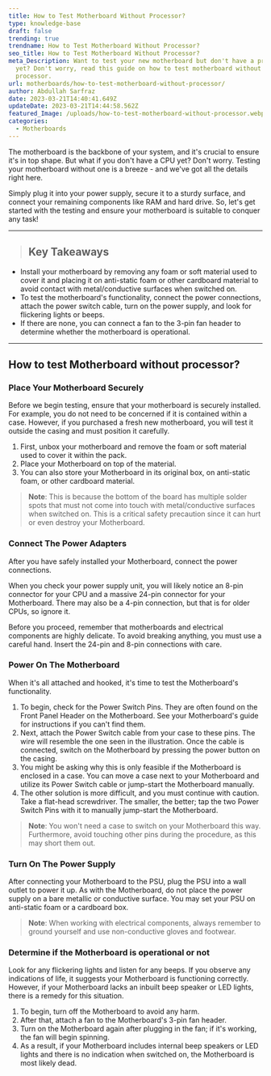 ```yaml
---
title: How to Test Motherboard Without Processor?
type: knowledge-base
draft: false
trending: true
trendname: How to Test Motherboard Without Processor?
seo_title: How to Test Motherboard Without Processor?
meta_Description: Want to test your new motherboard but don't have a processor
  yet? Don't worry, read this guide on how to test motherboard without
  processor.
url: motherboards/how-to-test-motherboard-without-processor/
author: Abdullah Sarfraz
date: 2023-03-21T14:40:41.649Z
updateDate: 2023-03-21T14:44:58.562Z
featured_Image: /uploads/how-to-test-motherboard-without-processor.webp
categories:
  - Motherboards
---
```

The motherboard is the backbone of your system, and it's crucial to ensure it's in top shape. But what if you don't have a CPU yet? Don't worry. Testing your motherboard without one is a breeze - and we've got all the details right here.

Simply plug it into your power supply, secure it to a sturdy surface, and connect your remaining components like RAM and hard drive. So, let's get started with the testing and ensure your motherboard is suitable to conquer any task!

- - -

> ## Key Takeaways

* Install your motherboard by removing any foam or soft material used to cover it and placing it on anti-static foam or other cardboard material to avoid contact with metal/conductive surfaces when switched on.
* To test the motherboard's functionality, connect the power connections, attach the power switch cable, turn on the power supply, and look for flickering lights or beeps.
* If there are none, you can connect a fan to the 3-pin fan header to determine whether the motherboard is operational.

- - -

## How to test Motherboard without processor?

### Place Your Motherboard Securely

Before we begin testing, ensure that your motherboard is securely installed. For example, you do not need to be concerned if it is contained within a case. However, if you purchased a fresh new motherboard, you will test it outside the casing and must position it carefully.

1. First, unbox your motherboard and remove the foam or soft material used to cover it within the pack.
2. Place your Motherboard on top of the material.
3. You can also store your Motherboard in its original box, on anti-static foam, or other cardboard material.

> **Note**: This is because the bottom of the board has multiple solder spots that must not come into touch with metal/conductive surfaces when switched on. This is a critical safety precaution since it can hurt or even destroy your Motherboard.

### Connect The Power Adapters

After you have safely installed your Motherboard, connect the power connections.

When you check your power supply unit, you will likely notice an 8-pin connector for your CPU and a massive 24-pin connector for your Motherboard. There may also be a 4-pin connection, but that is for older CPUs, so ignore it.

Before you proceed, remember that motherboards and electrical components are highly delicate. To avoid breaking anything, you must use a careful hand. Insert the 24-pin and 8-pin connections with care.

### Power On The Motherboard

When it's all attached and hooked, it's time to test the Motherboard's functionality.

1. To begin, check for the Power Switch Pins. They are often found on the Front Panel Header on the Motherboard. See your Motherboard's guide for instructions if you can't find them.
2. Next, attach the Power Switch cable from your case to these pins. The wire will resemble the one seen in the illustration. Once the cable is connected, switch on the Motherboard by pressing the power button on the casing.
3. You might be asking why this is only feasible if the Motherboard is enclosed in a case. You can move a case next to your Motherboard and utilize its Power Switch cable or jump-start the Motherboard manually.
4. The other solution is more difficult, and you must continue with caution. Take a flat-head screwdriver. The smaller, the better; tap the two Power Switch Pins with it to manually jump-start the Motherboard.

> **Note**: You won't need a case to switch on your Motherboard this way. Furthermore, avoid touching other pins during the procedure, as this may short them out.

### Turn On The Power Supply

After connecting your Motherboard to the PSU, plug the PSU into a wall outlet to power it up. As with the Motherboard, do not place the power supply on a bare metallic or conductive surface. You may set your PSU on anti-static foam or a cardboard box.

> **Note**: When working with electrical components, always remember to ground yourself and use non-conductive gloves and footwear.

### Determine if the Motherboard is operational or not

Look for any flickering lights and listen for any beeps. If you observe any indications of life, it suggests your Motherboard is functioning correctly. However, if your Motherboard lacks an inbuilt beep speaker or LED lights, there is a remedy for this situation.

1. To begin, turn off the Motherboard to avoid any harm.
2. After that, attach a fan to the Motherboard's 3-pin fan header.
3. Turn on the Motherboard again after plugging in the fan; if it's working, the fan will begin spinning.
4. As a result, if your Motherboard includes internal beep speakers or LED lights and there is no indication when switched on, the Motherboard is most likely dead.